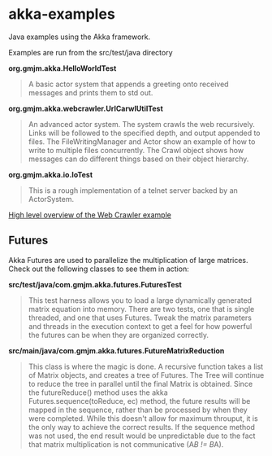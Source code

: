 # akka-examples
Java examples using the Akka framework.

Examples are run from the src/test/java directory

**org.gmjm.akka.HelloWorldTest**

>A basic actor system that appends a greeting onto received messages and prints them to std out.

**org.gmjm.akka.webcrawler.UrlCarwlUtilTest**

>An advanced actor system.  The system crawls the web recursively.  Links will be followed to the specified depth, and output appended to files.  The FileWritingManager and Actor show an example of how to write to multiple files concurrently.  The Crawl object shows how messages can do different things based on their object hierarchy.

**org.gmjm.akka.io.IoTest**

>This is a rough implementation of a telnet server backed by an ActorSystem.

[High level overview of the Web Crawler example](https://drive.google.com/file/d/0B_qxYel84DH2X3BuVFV3ZUZUTEk/view?usp=sharing)

## Futures

Akka Futures are used to parallelize the multiplication of large matrices.  Check out the following classes to see them in action:

**src/test/java/com.gmjm.akka.futures.FuturesTest**

>This test harness allows you to load a large dynamically generated matrix equation into memory.
There are two tests, one that is single threaded, and one that uses Futures.  Tweak the matrix parameters and threads in the execution context to get a feel for how powerful the futures can be when they are organized correctly.  

**src/main/java/com.gmjm.akka.futures.FutureMatrixReduction**

>This class is where the magic is done.  A recursive function takes a list of Matrix objects, and creates a tree of Futures.  The Tree will continue to reduce the tree in parallel until the final Matrix is obtained.  Since the futureReduce() method uses the akka Futures.sequence(toReduce, ec) method, the future results will be mapped in the sequence, rather than be processed by when they were completed.  While this doesn't allow for maximum throuput, it is the only way to achieve the correct results.  If the sequence method was not used, the end result would be unpredictable due to the fact that matrix multiplication is not communicative (A*B != B*A).

